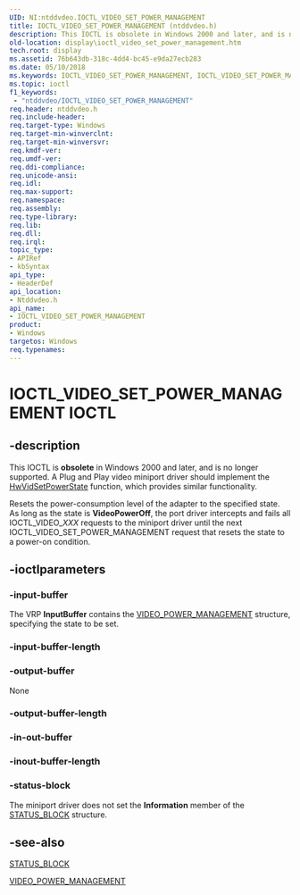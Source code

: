 ```yaml
---
UID: NI:ntddvdeo.IOCTL_VIDEO_SET_POWER_MANAGEMENT
title: IOCTL_VIDEO_SET_POWER_MANAGEMENT (ntddvdeo.h)
description: This IOCTL is obsolete in Windows 2000 and later, and is no longer supported.
old-location: display\ioctl_video_set_power_management.htm
tech.root: display
ms.assetid: 76b643db-318c-4dd4-bc45-e9da27ecb283
ms.date: 05/10/2018
ms.keywords: IOCTL_VIDEO_SET_POWER_MANAGEMENT, IOCTL_VIDEO_SET_POWER_MANAGEMENT control, IOCTL_VIDEO_SET_POWER_MANAGEMENT control code [Display Devices], Video_IOCTLs_36fe9d13-31c0-435c-939c-af0ce6d5b380.xml, display.ioctl_video_set_power_management, ntddvdeo/IOCTL_VIDEO_SET_POWER_MANAGEMENT
ms.topic: ioctl
f1_keywords:
 - "ntddvdeo/IOCTL_VIDEO_SET_POWER_MANAGEMENT"
req.header: ntddvdeo.h
req.include-header: 
req.target-type: Windows
req.target-min-winverclnt: 
req.target-min-winversvr: 
req.kmdf-ver: 
req.umdf-ver: 
req.ddi-compliance: 
req.unicode-ansi: 
req.idl: 
req.max-support: 
req.namespace: 
req.assembly: 
req.type-library: 
req.lib: 
req.dll: 
req.irql: 
topic_type:
- APIRef
- kbSyntax
api_type:
- HeaderDef
api_location:
- Ntddvdeo.h
api_name:
- IOCTL_VIDEO_SET_POWER_MANAGEMENT
product:
- Windows
targetos: Windows
req.typenames: 
---
```


# IOCTL_VIDEO_SET_POWER_MANAGEMENT IOCTL


## -description



This IOCTL is <b>obsolete</b> in Windows 2000 and later, and is no longer supported. A Plug and Play video miniport driver should implement the <a href="https://docs.microsoft.com/windows-hardware/drivers/ddi/content/video/nc-video-pvideo_hw_power_set">HwVidSetPowerState</a> function, which provides similar functionality.

Resets the power-consumption level of the adapter to the specified state. As long as the state is <b>VideoPowerOff</b>, the port driver intercepts and fails all IOCTL_VIDEO_<i>XXX</i> requests to the miniport driver until the next IOCTL_VIDEO_SET_POWER_MANAGEMENT request that resets the state to a power-on condition.




## -ioctlparameters




### -input-buffer

The VRP <b>InputBuffer</b> contains the <a href="https://docs.microsoft.com/windows-hardware/drivers/ddi/content/ntddvdeo/ns-ntddvdeo-_video_power_management">VIDEO_POWER_MANAGEMENT</a> structure, specifying the state to be set.


### -input-buffer-length








### -output-buffer

None


### -output-buffer-length








### -in-out-buffer








### -inout-buffer-length








### -status-block

The miniport driver does not set the <b>Information</b> member of the <a href="https://docs.microsoft.com/windows-hardware/drivers/ddi/content/video/ns-video-_status_block">STATUS_BLOCK</a> structure.


## -see-also




<a href="https://docs.microsoft.com/windows-hardware/drivers/ddi/content/video/ns-video-_status_block">STATUS_BLOCK</a>



<a href="https://docs.microsoft.com/windows-hardware/drivers/ddi/content/ntddvdeo/ns-ntddvdeo-_video_power_management">VIDEO_POWER_MANAGEMENT</a>
 

 

